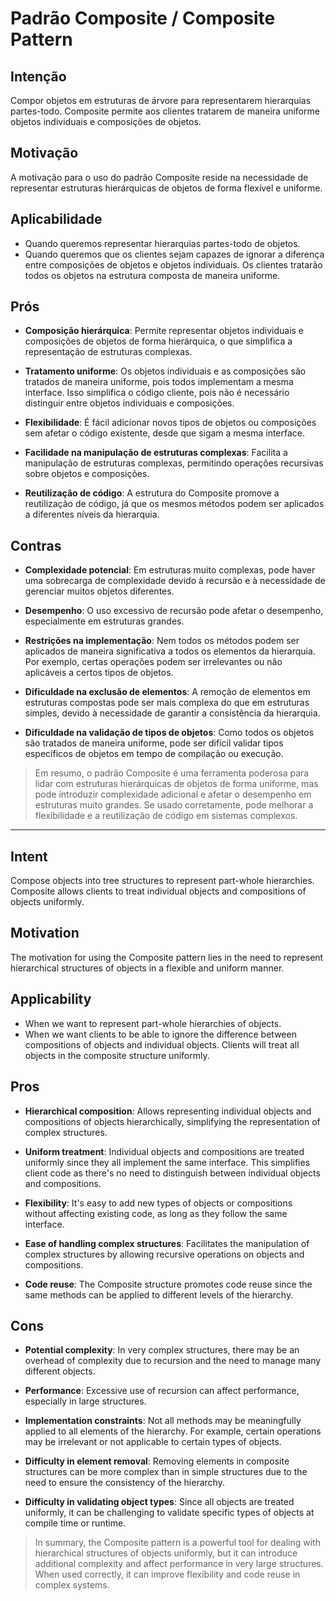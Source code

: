 # Padrão Composite / Composite Pattern

## Intenção

Compor objetos em estruturas de árvore para representarem hierarquias partes-todo. Composite permite aos clientes tratarem de maneira uniforme objetos individuais e composições de objetos.

## Motivação

A motivação para o uso do padrão Composite reside na necessidade de representar estruturas hierárquicas de objetos de forma flexível e uniforme.

## Aplicabilidade

- Quando queremos representar hierarquias partes-todo de objetos.
- Quando queremos que os clientes sejam capazes de ignorar a diferença entre composições de objetos e objetos individuais. Os clientes tratarão todos os objetos na estrutura composta de maneira uniforme.

## Prós

- **Composição hierárquica**: Permite representar objetos individuais e composições de objetos de forma hierárquica, o que simplifica a representação de estruturas complexas.

- **Tratamento uniforme**: Os objetos individuais e as composições são tratados de maneira uniforme, pois todos implementam a mesma interface. Isso simplifica o código cliente, pois não é necessário distinguir entre objetos individuais e composições.

- **Flexibilidade**: É fácil adicionar novos tipos de objetos ou composições sem afetar o código existente, desde que sigam a mesma interface.

- **Facilidade na manipulação de estruturas complexas**: Facilita a manipulação de estruturas complexas, permitindo operações recursivas sobre objetos e composições.

- **Reutilização de código**: A estrutura do Composite promove a reutilização de código, já que os mesmos métodos podem ser aplicados a diferentes níveis da hierarquia.

## Contras

- **Complexidade potencial**: Em estruturas muito complexas, pode haver uma sobrecarga de complexidade devido à recursão e à necessidade de gerenciar muitos objetos diferentes.

- **Desempenho**: O uso excessivo de recursão pode afetar o desempenho, especialmente em estruturas grandes.

- **Restrições na implementação**: Nem todos os métodos podem ser aplicados de maneira significativa a todos os elementos da hierarquia. Por exemplo, certas operações podem ser irrelevantes ou não aplicáveis a certos tipos de objetos.

- **Dificuldade na exclusão de elementos**: A remoção de elementos em estruturas compostas pode ser mais complexa do que em estruturas simples, devido à necessidade de garantir a consistência da hierarquia.

- **Dificuldade na validação de tipos de objetos**: Como todos os objetos são tratados de maneira uniforme, pode ser difícil validar tipos específicos de objetos em tempo de compilação ou execução.

> Em resumo, o padrão Composite é uma ferramenta poderosa para lidar com estruturas hierárquicas de objetos de forma uniforme, mas pode introduzir complexidade adicional e afetar o desempenho em estruturas muito grandes. Se usado corretamente, pode melhorar a flexibilidade e a reutilização de código em sistemas complexos.

---

## Intent

Compose objects into tree structures to represent part-whole hierarchies. Composite allows clients to treat individual objects and compositions of objects uniformly.

## Motivation

The motivation for using the Composite pattern lies in the need to represent hierarchical structures of objects in a flexible and uniform manner.

## Applicability

- When we want to represent part-whole hierarchies of objects.
- When we want clients to be able to ignore the difference between compositions of objects and individual objects. Clients will treat all objects in the composite structure uniformly.

## Pros

- **Hierarchical composition**: Allows representing individual objects and compositions of objects hierarchically, simplifying the representation of complex structures.

- **Uniform treatment**: Individual objects and compositions are treated uniformly since they all implement the same interface. This simplifies client code as there's no need to distinguish between individual objects and compositions.

- **Flexibility**: It's easy to add new types of objects or compositions without affecting existing code, as long as they follow the same interface.

- **Ease of handling complex structures**: Facilitates the manipulation of complex structures by allowing recursive operations on objects and compositions.

- **Code reuse**: The Composite structure promotes code reuse since the same methods can be applied to different levels of the hierarchy.

## Cons

- **Potential complexity**: In very complex structures, there may be an overhead of complexity due to recursion and the need to manage many different objects.

- **Performance**: Excessive use of recursion can affect performance, especially in large structures.

- **Implementation constraints**: Not all methods may be meaningfully applied to all elements of the hierarchy. For example, certain operations may be irrelevant or not applicable to certain types of objects.

- **Difficulty in element removal**: Removing elements in composite structures can be more complex than in simple structures due to the need to ensure the consistency of the hierarchy.

- **Difficulty in validating object types**: Since all objects are treated uniformly, it can be challenging to validate specific types of objects at compile time or runtime.

> In summary, the Composite pattern is a powerful tool for dealing with hierarchical structures of objects uniformly, but it can introduce additional complexity and affect performance in very large structures. When used correctly, it can improve flexibility and code reuse in complex systems.

